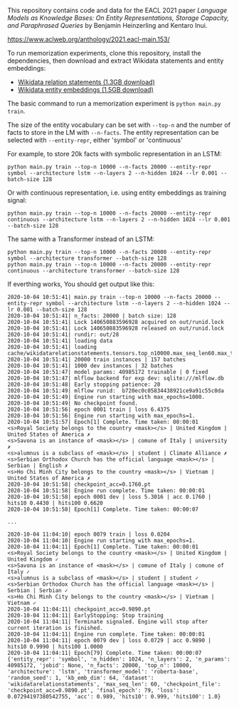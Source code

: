 This repository contains code and data for the EACL 2021 paper *Language Models as Knowledge Bases: On Entity Representations, Storage Capacity, and Paraphrased Queries*
by Benjamin Heinzerling and Kentaro Inui.

https://www.aclweb.org/anthology/2021.eacl-main.153/

To run memorization experiments, clone this repository, install the dependencies, then download and extract Wikidata statements and entity embeddings:

- [Wikidata relation statements (1.3GB download)](https://drive.google.com/file/d/1j5Fln1jDzUWemUJD4hLBLJMN1AmnJm7S/view?usp=sharing)
- [Wikidata entity embeddings (1.5GB download)](https://drive.google.com/file/d/1KlSCrtJD25VP_i4uoTYyUjh4qDxEKhrL/view?usp=sharing)

The basic command to run a memorization experiment is `python main.py train`.

The size of the entity vocabulary can be set with `--top-n` and the number of facts to store in the LM with `--n-facts`.
The entity representation can be selected with `--entity-repr`, either 'symbol' or 'continuous' 

For example, to store 20k facts with symbolic representation in an LSTM:
```
python main.py train --top-n 10000 --n-facts 20000 --entity-repr symbol --architecture lstm --n-layers 2 --n-hidden 1024 --lr 0.001 --batch-size 128
```

Or with continuous representation, i.e. using entity embeddings as training signal:
```
python main.py train --top-n 10000 --n-facts 20000 --entity-repr continuous --architecture lstm --n-layers 2 --n-hidden 1024 --lr 0.001 --batch-size 128
```

The same with a Transformer instead of an LSTM:
```
python main.py train --top-n 10000 --n-facts 20000 --entity-repr symbol --architecture transformer --batch-size 128
python main.py train --top-n 10000 --n-facts 20000 --entity-repr continuous --architecture transformer --batch-size 128
```

If everthing works, You should get output like this:
```
2020-10-04 10:51:41| main.py train --top-n 10000 --n-facts 20000 --entity-repr symbol --architecture lstm --n-layers 2 --n-hidden 1024 --lr 0.001 --batch-size 128
2020-10-04 10:51:41| n_facts: 20000 | batch size: 128
2020-10-04 10:51:41| Lock 140650883596928 acquired on out/runid.lock
2020-10-04 10:51:41| Lock 140650883596928 released on out/runid.lock
2020-10-04 10:51:41| rundir: out/28
2020-10-04 10:51:41| loading data
2020-10-04 10:51:41| loading cache/wikidatarelationstatements.tensors.top_n10000.max_seq_len60.max_train_inst20000.max_eval_inst1000.max_test_inst1000.pth
2020-10-04 10:51:41| 20000 train instances | 157 batches
2020-10-04 10:51:41| 1000 dev instances | 32 batches
2020-10-04 10:51:47| model params: 40985172 trainable | 0 fixed
2020-10-04 10:51:47| mlflow backend for exp dev: sqlite:///mlflow.db
2020-10-04 10:51:48| Early stopping patience: 20
2020-10-04 10:51:49| mlflow runid:  b720ec0c05834438921ce9a91c55c0da
2020-10-04 10:51:49| Engine run starting with max_epochs=1000.
2020-10-04 10:51:49| No checkpoint found.
2020-10-04 10:51:56| epoch 0001 train | loss 6.4375
2020-10-04 10:51:56| Engine run starting with max_epochs=1.
2020-10-04 10:51:57| Epoch[1] Complete. Time taken: 00:00:01
<s>Royal Society belongs to the country <mask></s> | United Kingdom | United States of America ✗
<s>Savona is an instance of <mask></s> | comune of Italy | university ✗
<s>alumnus is a subclass of <mask></s> | student | Climate Alliance ✗
<s>Serbian Orthodox Church has the official language <mask></s> | Serbian | English ✗
<s>Ho Chi Minh City belongs to the country <mask></s> | Vietnam | United States of America ✗
2020-10-04 10:51:58| checkpoint_acc=0.1760.pt
2020-10-04 10:51:58| Engine run complete. Time taken: 00:00:01
2020-10-04 10:51:58| epoch 0001 dev | loss 5.3016 | acc 0.1760 | hits10 0.4430 | hits100 0.6620
2020-10-04 10:51:58| Epoch[1] Complete. Time taken: 00:00:07

...

2020-10-04 11:04:10| epoch 0079 train | loss 0.0204
2020-10-04 11:04:10| Engine run starting with max_epochs=1.
2020-10-04 11:04:11| Epoch[1] Complete. Time taken: 00:00:01
<s>Royal Society belongs to the country <mask></s> | United Kingdom | United Kingdom ✓
<s>Savona is an instance of <mask></s> | comune of Italy | comune of Italy ✓
<s>alumnus is a subclass of <mask></s> | student | student ✓
<s>Serbian Orthodox Church has the official language <mask></s> | Serbian | Serbian ✓
<s>Ho Chi Minh City belongs to the country <mask></s> | Vietnam | Vietnam ✓
2020-10-04 11:04:11| checkpoint_acc=0.9890.pt
2020-10-04 11:04:11| EarlyStopping: Stop training
2020-10-04 11:04:11| Terminate signaled. Engine will stop after current iteration is finished.
2020-10-04 11:04:11| Engine run complete. Time taken: 00:00:01
2020-10-04 11:04:11| epoch 0079 dev | loss 0.0729 | acc 0.9890 | hits10 0.9990 | hits100 1.0000
2020-10-04 11:04:11| Epoch[79] Complete. Time taken: 00:00:07
{'entity_repr': 'symbol', 'n_hidden': 1024, 'n_layers': 2, 'n_params': 40985172, 'jobid': None, 'n_facts': 20000, 'top_n': 10000, 'architecture': 'lstm', 'transformer_model': 'roberta-base', 'random_seed': 1, 'kb_emb_dim': 64, 'dataset': 'wikidatarelationstatements', 'max_seq_len': 60, 'checkpoint_file': 'checkpoint_acc=0.9890.pt', 'final_epoch': 79, 'loss': 0.07294197380542755, 'acc': 0.989, 'hits10': 0.999, 'hits100': 1.0}
```



